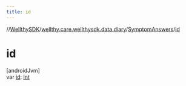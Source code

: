 ```yaml
---
title: id
---
```

//[WellthySDK](../../../index.html)/[wellthy.care.wellthysdk.data.diary](../index.html)/[SymptomAnswers](index.html)/[id](id.html)



# id



[androidJvm]\
var [id](id.html): [Int](https://kotlinlang.org/api/latest/jvm/stdlib/kotlin/-int/index.html)




